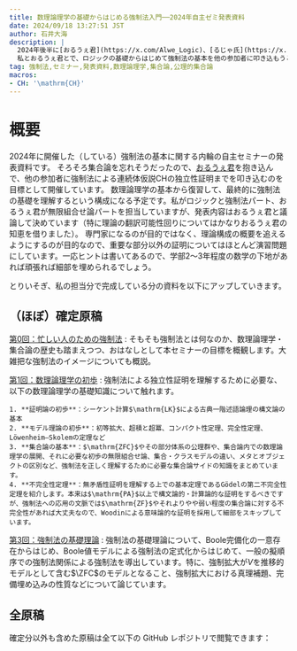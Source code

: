 ```yaml
---
title: 数理論理学の基礎からはじめる強制法入門──2024年自主ゼミ発表資料
date: 2024/09/18 13:27:51 JST
author: 石井大海
description: |
  2024年後半に[おるうぇ君](https://x.com/Alwe_Logic)、[るじゃ氏](https://x.com/Lugendre)、[こりーさん](https://x.com/Kory__3)などとやっている強制法自主ゼミの発表資料です。
  私とおるうぇ君とで、ロジックの基礎からはじめて強制法の基本を他の参加者に叩き込もうという会です。目標は$\mathrm{CH}$の独立性証明。
tag: 強制法,セミナー,発表資料,数理論理学,集合論,公理的集合論
macros:
- CH: '\mathrm{CH}'
---
```


# 概要

2024年に開催した（している）強制法の基本に関する内輪の自主セミナーの発表資料です。
そろそろ集合論を忘れそうだったので、[おるうぇ君](https://x.com/Alwe_Logic)を抱き込んで、他の参加者に強制法による連続体仮説$\mathrm{CH}$の独立性証明までを叩き込むのを目標として開催しています。
数理論理学の基本から復習して、最終的に強制法の基礎を理解するという構成になる予定です。私がロジックと強制法パート、おるうぇ君が無限組合せ論パートを担当していますが、発表内容はおるうぇ君と議論して決めています（特に理論の翻訳可能性回りについてはかなりおるうぇ君の知恵を借りました）。
専門家になるのが目的ではなく、理論構成の概要を追えるようにするのが目的なので、重要な部分以外の証明についてはほとんど演習問題にしています。一応ヒントは書いてあるので、学部2〜3年程度の数学の下地があれば頑張れば細部を埋められるでしょう。

とりいそぎ、私の担当分で完成している分の資料を以下にアップしていきます。

## （ほぼ）確定原稿

[第0回：忙しい人のための強制法](/2024-forcing-seminar-notes/00-introduction-to-set-theory-and-logic.pdf)
:   そもそも強制法とは何なのか、数理論理学・集合論の歴史も踏まえつつ、おはなしとして本セミナーの目標を概観します。大雑把な強制法のイメージについても概説。

[第1回：数理論理学の初歩](/2024-forcing-seminar-notes/01-basic-mathematical-logic.pdf)
:   強制法による独立性証明を理解するために必要な、以下の数理論理学の基礎知識について触れます。

    1. **証明論の初歩**：シーケント計算$\mathrm{LK}$による古典一階述語論理の構文論の基本
    2. **モデル理論の初歩**：初等拡大、超積と超冪、コンパクト性定理、完全性定理、Löwenheim–Skolemの定理など
    3. **集合論の基本**：$\mathrm{ZFC}$やその部分体系の公理群や、集合論内での数理論理学の展開、それに必要な初歩の無限組合せ論、集合・クラスモデルの違い、メタとオブジェクトの区別など、強制法を正しく理解するために必要な集合論サイドの知識をまとめています。
    4. **不完全性定理**：無矛盾性証明を理解する上での基本定理であるGödelの第二不完全性定理を紹介します。本来は$\mathrm{PA}$以上で構文論的・計算論的な証明をするべきですが、強制法への応用の文脈では$\mathrm{ZF}$やそれよりやや弱い程度の集合論に対する不完全性があれば大丈夫なので、Woodinによる意味論的な証明を採用して細部をスキップしています。

[第3回：強制法の基礎理論](/2024-forcing-seminar-notes/03-forcing-method.pdf)
:   強制法の基礎理論について、Boole完備化の一意存在からはじめ、Boole値モデルによる強制法の定式化からはじめて、一般の擬順序での強制法関係による強制法を導出しています。特に、強制拡大が$V$を推移的モデルとして含む$\ZFC$のモデルとなること、強制拡大における真理補題、完備埋め込みの性質などについて論じています。

## 全原稿

確定分以外も含めた原稿は全て以下の GitHub レポジトリで閲覧できます：

[](https://github.com/konn/2024-forcing-seminar-notes)
